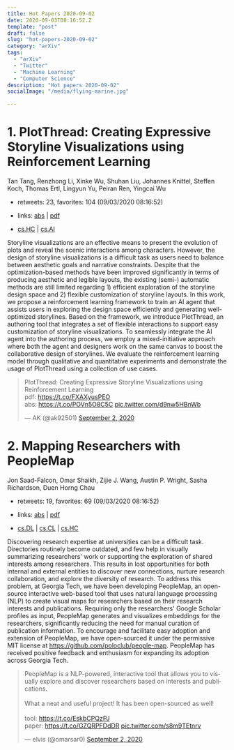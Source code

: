 ```yaml
---
title: Hot Papers 2020-09-02
date: 2020-09-03T08:16:52.Z
template: "post"
draft: false
slug: "hot-papers-2020-09-02"
category: "arXiv"
tags:
  - "arXiv"
  - "Twitter"
  - "Machine Learning"
  - "Computer Science"
description: "Hot papers 2020-09-02"
socialImage: "/media/flying-marine.jpg"

---
```


# 1. PlotThread: Creating Expressive Storyline Visualizations using  Reinforcement Learning

Tan Tang, Renzhong Li, Xinke Wu, Shuhan Liu, Johannes Knittel, Steffen Koch, Thomas Ertl, Lingyun Yu, Peiran Ren, Yingcai Wu

- retweets: 23, favorites: 104 (09/03/2020 08:16:52)

- links: [abs](https://arxiv.org/abs/2009.00249) | [pdf](https://arxiv.org/pdf/2009.00249)
- [cs.HC](https://arxiv.org/list/cs.HC/recent) | [cs.AI](https://arxiv.org/list/cs.AI/recent)

Storyline visualizations are an effective means to present the evolution of plots and reveal the scenic interactions among characters. However, the design of storyline visualizations is a difficult task as users need to balance between aesthetic goals and narrative constraints. Despite that the optimization-based methods have been improved significantly in terms of producing aesthetic and legible layouts, the existing (semi-) automatic methods are still limited regarding 1) efficient exploration of the storyline design space and 2) flexible customization of storyline layouts. In this work, we propose a reinforcement learning framework to train an AI agent that assists users in exploring the design space efficiently and generating well-optimized storylines. Based on the framework, we introduce PlotThread, an authoring tool that integrates a set of flexible interactions to support easy customization of storyline visualizations. To seamlessly integrate the AI agent into the authoring process, we employ a mixed-initiative approach where both the agent and designers work on the same canvas to boost the collaborative design of storylines. We evaluate the reinforcement learning model through qualitative and quantitative experiments and demonstrate the usage of PlotThread using a collection of use cases.

<blockquote class="twitter-tweet"><p lang="en" dir="ltr">PlotThread: Creating Expressive Storyline Visualizations using Reinforcement Learning<br>pdf: <a href="https://t.co/FXAXyusPEO">https://t.co/FXAXyusPEO</a><br>abs: <a href="https://t.co/POVn5O8C5C">https://t.co/POVn5O8C5C</a> <a href="https://t.co/d9nw5HBnWb">pic.twitter.com/d9nw5HBnWb</a></p>&mdash; AK (@ak92501) <a href="https://twitter.com/ak92501/status/1300968847202287617?ref_src=twsrc%5Etfw">September 2, 2020</a></blockquote>
<script async src="https://platform.twitter.com/widgets.js" charset="utf-8"></script>




# 2. Mapping Researchers with PeopleMap

Jon Saad-Falcon, Omar Shaikh, Zijie J. Wang, Austin P. Wright, Sasha Richardson, Duen Horng Chau

- retweets: 19, favorites: 69 (09/03/2020 08:16:52)

- links: [abs](https://arxiv.org/abs/2009.00091) | [pdf](https://arxiv.org/pdf/2009.00091)
- [cs.DL](https://arxiv.org/list/cs.DL/recent) | [cs.CL](https://arxiv.org/list/cs.CL/recent) | [cs.HC](https://arxiv.org/list/cs.HC/recent)

Discovering research expertise at universities can be a difficult task. Directories routinely become outdated, and few help in visually summarizing researchers' work or supporting the exploration of shared interests among researchers. This results in lost opportunities for both internal and external entities to discover new connections, nurture research collaboration, and explore the diversity of research. To address this problem, at Georgia Tech, we have been developing PeopleMap, an open-source interactive web-based tool that uses natural language processing (NLP) to create visual maps for researchers based on their research interests and publications. Requiring only the researchers' Google Scholar profiles as input, PeopleMap generates and visualizes embeddings for the researchers, significantly reducing the need for manual curation of publication information. To encourage and facilitate easy adoption and extension of PeopleMap, we have open-sourced it under the permissive MIT license at https://github.com/poloclub/people-map. PeopleMap has received positive feedback and enthusiasm for expanding its adoption across Georgia Tech.

<blockquote class="twitter-tweet"><p lang="en" dir="ltr">PeopleMap is a NLP-powered, interactive tool that allows you to visually explore and discover researchers based on interests and publications. <br><br>What a neat and useful project! It has been open-sourced as well!<br><br>tool: <a href="https://t.co/EskbCPQzPJ">https://t.co/EskbCPQzPJ</a><br>paper: <a href="https://t.co/GZQRPFDdDR">https://t.co/GZQRPFDdDR</a> <a href="https://t.co/s8m9TEtnrv">pic.twitter.com/s8m9TEtnrv</a></p>&mdash; elvis (@omarsar0) <a href="https://twitter.com/omarsar0/status/1301182109160275975?ref_src=twsrc%5Etfw">September 2, 2020</a></blockquote>
<script async src="https://platform.twitter.com/widgets.js" charset="utf-8"></script>



